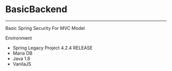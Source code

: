 # BasicBackend
---
Basic Spring Security For MVC Model

Environment
- Spring Legacy Project 4.2.4 RELEASE
- Maria DB
- Java 1.8
- VanilaJS
